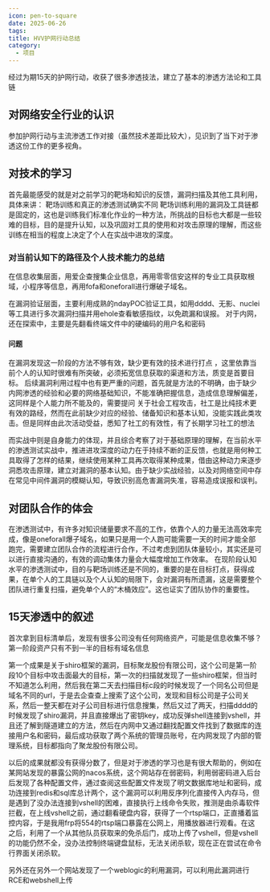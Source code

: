 ```yaml
---
icon: pen-to-square
date: 2025-06-26
tags: 
title: HVV护网行动总结
category:
  - 项目
---
```

经过为期15天的护网行动，收获了很多渗透技法，建立了基本的渗透方法论和工具链
## 对网络安全行业的认识
参加护网行动与主流渗透工作对接（虽然技术差距比较大），见识到了当下对于渗透这份工作的更多视角。

## 对技术的学习
首先最能感受的就是对之前学习的靶场和知识的反馈，漏洞扫描及其他工具利用，具体来讲：
靶场训练和真正的渗透测试确实不同
靶场训练利用的漏洞及工具链都是固定的，这也是训练我们标准化作业的一种方法，所挑战的目标也大都是一些较难的目标，目的是提升认知，以及巩固对工具的使用和对攻击原理的理解，而这些训练在相当的程度上决定了个人在实战中进攻的深度。
### 对当前认知下的路径及个人技术能力的总结
在信息收集层面，用爱企查搜集企业信息，再用零零信安这样的专业工具获取根域，小程序等信息，再用fofa和oneforall进行爆破子域名。

在漏洞验证层面，主要利用成熟的ndayPOC验证工具，如用dddd、无影、nuclei等工具进行多次漏洞扫描并用ehole查看敏感指纹，以免疏漏和误报。
对于内网，还在探索中，主要是先翻看终端文件中的硬编码的用户名和密码
#### 问题
在漏洞发现这一阶段的方法不够有效，缺少更有效的技术进行打点 ，这里依靠当前个人的认知时很难有所突破，必须拓宽信息获取的渠道和方法，质变是首要目标。
后续漏洞利用过程中也有更严重的问题，首先就是方法的不明确，由于缺少内网渗透的经验和必要的网络基础知识，不能准确把握信息，造成信息理解偏差，这同样是个人能力所不能及的，需要提问
关于社会工程攻击，社工是比纯技术更有效的路经，然而在此前缺少对应的经验、储备知识和基本认知，没能实践此类攻击。但是同样由此次活动受益，悉知了社工的有效性，有了长期学习社工的想法

而实战中则是自身能力的体现，并且综合考察了对于基础原理的理解，在当前水平的渗透测试实战中，推进进攻深度的动力在于持续不断的正反馈，也就是用何种工具取得了怎样的结果，继续使用某种工具再次取得某种成果，借由这种动力来逐步洞悉攻击原理，建立对漏洞的基本认知。由于缺少实战经验，以及对网络空间中存在常见中间件漏洞的模糊认知，导致识别高危害漏洞失准，容易造成误报和误判。
## 对团队合作的体会
在渗透测试中，有许多对知识储量要求不高的工作，依靠个人的力量无法高效率完成，像是oneforall爆子域名，如果只是用一个人跑可能需要一天的时间才能全部跑完，需要建立团队合作的流程进行合作，不过考虑到团队体量较小，其实还是可以进行直接沟通的，有效的调动集体力量会大幅度增加工作效率。
在现阶段认知水平的渗透测试中，目的与靶场训练还是不同的，重要的是在目标打点，获得成果，在单个人的工具链以及个人认知的局限下，会对漏洞有所遗漏，这是需要整个团队进行重复扫描，避免单个人的“木桶效应”。这也证实了团队协作的重要性。

## 15天渗透中的叙述
首次拿到目标清单后，发现有很多公司没有任何网络资产，可能是信息收集不够？第一阶段资产只有不到一半的目标有域名信息

第一个成果是关于shiro框架的漏洞，目标聚龙股份有限公司，这个公司是第一阶段10个目标中攻击面最大的目标，第一次的扫描就发现了一些shiro框架，但当时不知道怎么利用，然后我在第二天去扫描目标c段的时候发现了一个同名公司但是域名不同的url，于是去企查查上搜索了这个公司，发现和目标公司是子公司关系，然后一整天都在对子公司目标进行信息搜集，然后又过了两天，扫描dddd的时候发现了shiro漏洞，并且直接爆出了密钥key，成功反弹shell连接到vshell，并且还了解到隧道建立的方法，然后在内网中又通过翻找配置文件找到了数据库的连接用户名和密码，最后成功获取了两个系统的管理员账号，在内网发现了内部的管理系统，目标都指向了聚龙股份有限公司。

以后的成果就都没有获得分数了，但是对于渗透的学习也是有很大帮助的，例如在某网站发现的暴露公网的nacos系统，这个网站存在弱密码，利用弱密码进入后台后发现了各种配置文件，通过查阅这些配置文件发现了明文数据库地址和密码，成功连接到redis和sql库总计两个，这个漏洞可以利用反序列化直接传入内存马，但是遇到了没办法连接到vshell的困难，直接执行上线命令失败，推测是由杀毒软件拦截，在上线vshell之前，通过翻看硬盘内容，获得了一个rtsp端口，正直播着监控内容，于是我用frp将554的rtsp端口暴露在公网上，用播放器进行观看。在这之后，利用了一个从其他队员获取来的免杀后门，成功上传了vshell，但是vshell的功能仍然不全，没办法控制终端键盘鼠标，无法关闭杀软，现在正在尝试在命令行界面关闭杀软。

另外还在另外一个网站发现了一个weblogic的利用漏洞，可以利用此漏洞进行RCE和webshell上传